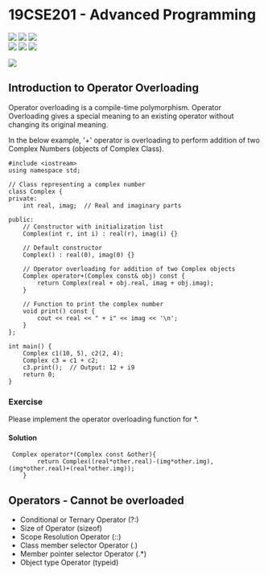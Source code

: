 # 19CSE201 - Advanced Programming 
![](https://img.shields.io/badge/Batch-23CYS-lightgreen) ![](https://img.shields.io/badge/UG-blue) ![](https://img.shields.io/badge/Subject-AP-blue)
<br/>
![](https://img.shields.io/badge/Lecture-2-orange) ![](https://img.shields.io/badge/Practical-3-orange) ![](https://img.shields.io/badge/Credits-3-orange)

![](https://img.shields.io/badge/Date-05_August-blue)

## Introduction to Operator Overloading
Operator overloading is a compile-time polymorphism. Operator Overloading gives a special meaning to an existing operator without changing its original meaning.

In the below example, '+' operator is overloading to perform addition of two Complex Numbers (objects of Complex Class).

```
#include <iostream>
using namespace std;

// Class representing a complex number
class Complex {
private:
    int real, imag;  // Real and imaginary parts

public:
    // Constructor with initialization list
    Complex(int r, int i) : real(r), imag(i) {}

    // Default constructor
    Complex() : real(0), imag(0) {}

    // Operator overloading for addition of two Complex objects
    Complex operator+(Complex const& obj) const {
        return Complex(real + obj.real, imag + obj.imag);
    }
    
    // Function to print the complex number
    void print() const {
        cout << real << " + i" << imag << '\n';
    }
};

int main() {
    Complex c1(10, 5), c2(2, 4);
    Complex c3 = c1 + c2;
    c3.print();  // Output: 12 + i9
    return 0;
}
```

### Exercise
Please implement the operator overloading function for *.

#### Solution
```
 Complex operator*(Complex const &other){
        return Complex((real*other.real)-(img*other.img), (img*other.real)+(real*other.img));
    }
```

## Operators - Cannot be overloaded
- Conditional or Ternary Operator (?:) 
- Size of Operator (sizeof)
- Scope Resolution Operator (::)
- Class member selector Operator (.)
- Member pointer selector Operator (.*)
- Object type Operator (typeid)
